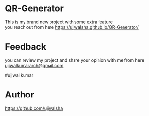 # QR-Generator
This is my brand new project with some extra feature <br> you reach out from here https://ujjwalsha.github.io/QR-Generator/

# Feedback
you can review my project and share your opinion with me from here ujjwalkumararch@gmail.com

#ujjwal kumar

# Author
https://github.com/ujjwalsha
